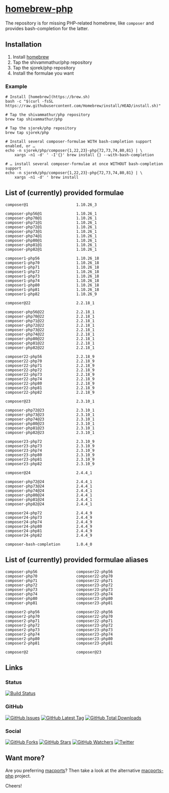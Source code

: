 # [homebrew-php](https://sjorek.github.io/homebrew-php/)

The repository is for missing PHP-related homebrew, like `composer` and
provides bash-completion for the latter.

## Installation

1. Install [homebrew](https://brew.sh)
3. Tap the shivammathur/php repository
3. Tap the sjorek/php repository
4. Install the formulae you want

### Example

```console
# Install [homebrew](https://brew.sh)
bash -c "$(curl -fsSL https://raw.githubusercontent.com/Homebrew/install/HEAD/install.sh)"

# Tap the shivammathur/php repository
brew tap shivammathur/php

# Tap the sjorek/php repository
brew tap sjorek/php

# Install several composer-formulae WITH bash-completion support enabled, or …
echo -n sjorek/php/composer{1,22,23}-php{72,73,74,80,81} | \
    xargs -n1 -d' ' -I'{}' brew install {} --with-bash-completion

# … install several composer-formulae at once WITHOUT bash-completion support
echo -n sjorek/php/composer{1,22,23}-php{72,73,74,80,81} | \
    xargs -n1 -d' ' brew install
```

## List of (currently) provided formulae

    composer@1                     1.10.26_3

    composer-php56@1               1.10.26_1
    composer-php70@1               1.10.26_1
    composer-php71@1               1.10.26_1
    composer-php72@1               1.10.26_1
    composer-php73@1               1.10.26_1
    composer-php74@1               1.10.26_1
    composer-php80@1               1.10.26_1
    composer-php81@1               1.10.26_1
    composer-php82@1               1.10.26_1

    composer1-php56                1.10.26_18
    composer1-php70                1.10.26_18
    composer1-php71                1.10.26_18
    composer1-php72                1.10.26_18
    composer1-php73                1.10.26_18
    composer1-php74                1.10.26_18
    composer1-php80                1.10.26_18
    composer1-php81                1.10.26_18
    composer1-php82                1.10.26_9

    composer@22                    2.2.18_1

    composer-php56@22              2.2.18_1
    composer-php70@22              2.2.18_1
    composer-php71@22              2.2.18_1
    composer-php72@22              2.2.18_1
    composer-php73@22              2.2.18_1
    composer-php74@22              2.2.18_1
    composer-php80@22              2.2.18_1
    composer-php81@22              2.2.18_1
    composer-php82@22              2.2.18_1

    composer22-php56               2.2.18_9
    composer22-php70               2.2.18_9
    composer22-php71               2.2.18_9
    composer22-php72               2.2.18_9
    composer22-php73               2.2.18_9
    composer22-php74               2.2.18_9
    composer22-php80               2.2.18_9
    composer22-php81               2.2.18_9
    composer22-php82               2.2.18_9

    composer@23                    2.3.10_1

    composer-php72@23              2.3.10_1
    composer-php73@23              2.3.10_1
    composer-php74@23              2.3.10_1
    composer-php80@23              2.3.10_1
    composer-php81@23              2.3.10_1
    composer-php82@23              2.3.10_1

    composer23-php72               2.3.10_9
    composer23-php73               2.3.10_9
    composer23-php74               2.3.10_9
    composer23-php80               2.3.10_9
    composer23-php81               2.3.10_9
    composer23-php82               2.3.10_9

    composer@24                    2.4.4_1

    composer-php72@24              2.4.4_1
    composer-php73@24              2.4.4_1
    composer-php74@24              2.4.4_1
    composer-php80@24              2.4.4_1
    composer-php81@24              2.4.4_1
    composer-php82@24              2.4.4_1

    composer24-php72               2.4.4_9
    composer24-php73               2.4.4_9
    composer24-php74               2.4.4_9
    composer24-php80               2.4.4_9
    composer24-php81               2.4.4_9
    composer24-php82               2.4.4_9

    composer-bash-completion       1.0.4_0

## List of (currently) provided formulae aliases

    composer-php56                 composer22-php56
    composer-php70                 composer22-php70
    composer-php71                 composer22-php71
    composer-php72                 composer23-php72
    composer-php73                 composer23-php73
    composer-php74                 composer23-php74
    composer-php80                 composer23-php80
    composer-php81                 composer23-php81

    composer2-php56                composer22-php56
    composer2-php70                composer22-php70
    composer2-php71                composer22-php71
    composer2-php72                composer23-php72
    composer2-php73                composer23-php73
    composer2-php74                composer23-php74
    composer2-php80                composer23-php80
    composer2-php81                composer23-php81

    composer@2                     composer@23

## Links

### Status

[![Build Status](https://img.shields.io/travis/com/sjorek/homebrew-php.svg)](https://travis-ci.com/sjorek/homebrew-php)


### GitHub

[![GitHub Issues](https://img.shields.io/github/issues/sjorek/homebrew-php.svg)](https://github.com/sjorek/homebrew-php/issues)
[![GitHub Latest Tag](https://img.shields.io/github/tag/sjorek/homebrew-php.svg)](https://github.com/sjorek/homebrew-php/tags)
[![GitHub Total Downloads](https://img.shields.io/github/downloads/sjorek/homebrew-php/total.svg)](https://github.com/sjorek/homebrew-php/releases)


### Social

[![GitHub Forks](https://img.shields.io/github/forks/sjorek/homebrew-php.svg?style=social)](https://github.com/sjorek/homebrew-php/network)
[![GitHub Stars](https://img.shields.io/github/stars/sjorek/homebrew-php.svg?style=social)](https://github.com/sjorek/homebrew-php/stargazers)
[![GitHub Watchers](https://img.shields.io/github/watchers/sjorek/homebrew-php.svg?style=social)](https://github.com/sjorek/homebrew-php/watchers)
[![Twitter](https://img.shields.io/twitter/url/https/github.com/sjorek/homebrew-php.svg?style=social)](https://twitter.com/intent/tweet?url=https%3A%2F%2Fsjorek.github.io%2Fhomebrew-php%2F)

## Want more?

Are you preferring [macports](https://www.macports.org)? Then take a look
at the alternative [macports-php](https://sjorek.github.io/macports-php/) project.

Cheers!
